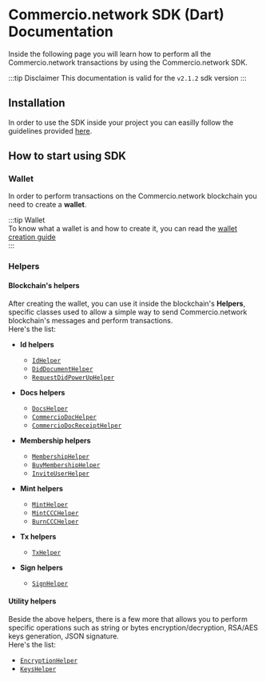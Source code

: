# Commercio.network SDK (Dart) Documentation

Inside the following page you will learn how to perform all the Commercio.network
transactions  by using the Commercio.network SDK.

:::tip Disclaimer
This documentation is valid for the `v2.1.2` sdk version
:::

## Installation

In order to use the SDK inside your project you can easilly follow the guidelines
provided [here](https://pub.dev/packages/commerciosdk#-installing-tab-).

## How to start using SDK

### Wallet

In order to perform transactions on the Commercio.network blockchain you need to create a **wallet**.

:::tip Wallet  
To know what a wallet is and how to create it, you can read the
[wallet creation guide](wallet/create-wallet.md)  
:::

### Helpers

#### Blockchain's helpers

After creating the wallet, you can use it inside the blockchain's **Helpers**,
specific classes used to allow a simple way to send Commercio.network blockchain's messages and perform transactions.  
Here's the list:

- **Id helpers**

  - [`IdHelper`](lib/id/id_helper.md)
  - [`DidDocumentHelper`](lib/id/did_document_helper.md)
  - [`RequestDidPowerUpHelper`](lib/id/request_did_power_up_helper.md)

- **Docs helpers**

  - [`DocsHelper`](lib/docs/docs_helper.md)
  - [`CommercioDocHelper`](lib/docs/commercio_doc_helper.md)
  - [`CommercioDocReceiptHelper`](lib/docs/commercio_doc_receipt_helper.md)

- **Membership helpers**

  - [`MembershipHelper`](lib/membership/membership_helper.md)
  - [`BuyMembershipHelper`](lib/membership/buy_membership_helper.md)
  - [`InviteUserHelper`](lib/membership/invite_user_helper.md)

- **Mint helpers**

  - [`MintHelper`](lib/mint/mint_helper.md)
  - [`MintCCCHelper`](lib/mint/mint_ccc_helper.md)
  - [`BurnCCCHelper`](lib/mint/burn_ccc_helper.md)

- **Tx helpers**
  
  - [`TxHelper`](lib/tx/tx_helper.md)

- **Sign helpers**

  - [`SignHelper`](lib/crypto/sign_helper.md)

#### Utility helpers

Beside the above helpers, there is a few more that allows you to perform specific operations such as  string or bytes encryption/decryption,
RSA/AES keys generation, JSON signature.  
Here's the list:

- [`EncryptionHelper`](lib/crypto/encryption_helper.md)  
- [`KeysHelper`](lib/crypto/keys_helper.md)
